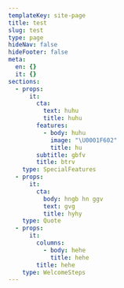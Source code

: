 ```yaml
---
templateKey: site-page
title: test
slug: test
type: page
hideNav: false
hideFooter: false
meta:
  en: {}
  it: {}
sections:
  - props:
      it:
        cta:
          text: huhu
          title: huhu
        features:
          - body: huhu
            image: "\U0001F602"
            title: hu
        subtitle: gbfv
        title: btrv
    type: SpecialFeatures
  - props:
      it:
        cta:
          body: hngb hn ggv
          text: gvg
          title: hyhy
    type: Quote
  - props:
      it:
        columns:
          - body: hehe
            title: hehe
        title: hehe
    type: WelcomeSteps
---
```


